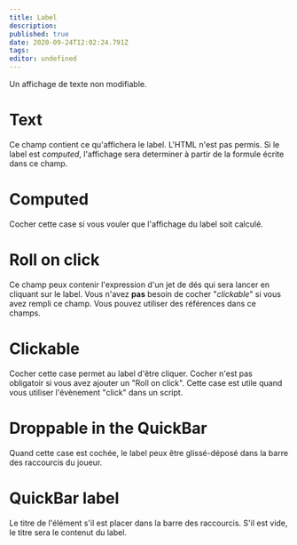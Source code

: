 ```yaml
---
title: Label
description: 
published: true
date: 2020-09-24T12:02:24.791Z
tags: 
editor: undefined
---
```


Un affichage de texte non modifiable.

# Text
Ce champ contient ce qu'affichera le label. L'HTML n'est pas permis. Si le label est *computed*, l'affichage sera determiner à partir de la formule écrite dans ce champ.

# Computed
Cocher cette case si vous vouler que l'affichage du label soit calculé.

# Roll on click
Ce champ peux contenir l'expression d'un jet de dés qui sera lancer en cliquant sur le label. Vous n'avez **pas** besoin de cocher "*clickable*" si vous avez rempli ce champ. Vous pouvez utiliser des références dans ce champs.

# Clickable
Cocher cette case permet au label d'être cliquer. Cocher n'est pas obligatoir si vous avez ajouter un "Roll on click". Cette case est utile quand vous utiliser l'évènement "click" dans un script.

# Droppable in the QuickBar
Quand cette case est cochée, le label peux être glissé-déposé dans la barre des raccourcis du joueur.

# QuickBar label
Le titre de l'élément s'il est placer dans la barre des raccourcis. S'il est vide, le titre sera le contenut du label.
